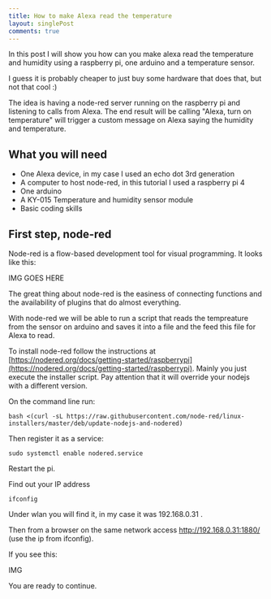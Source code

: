 ```yaml
---
title: How to make Alexa read the temperature
layout: singlePost
comments: true
---
```


In this post I will show you how can you make alexa read the temperature and humidity using a raspberry pi, one arduino and a temperature sensor.

I guess it is probably cheaper to just buy some hardware that does that, but not that cool :)

The idea is having a node-red server running on the raspberry pi and listening to calls from Alexa. The end result will be calling "Alexa, turn on temperature" will trigger a custom message on Alexa saying the humidity and temperature.

## What you will need

- One Alexa device, in my case I used an echo dot 3rd generation
- A computer to host node-red, in this tutorial I used a raspberry pi 4
- One arduino
- A KY-015 Temperature and humidity sensor module
- Basic coding skills

## First step, node-red

Node-red is a flow-based development tool for visual programming. It looks like this:

IMG GOES HERE

The great thing about node-red is the easiness of connecting functions and the availability of plugins that do almost everything.

With node-red we will be able to run a script that reads the tempreature from the sensor on arduino and saves it into a file and the feed this file 
for Alexa to read.

To install node-red follow the instructions at [https://nodered.org/docs/getting-started/raspberrypi](https://nodered.org/docs/getting-started/raspberrypi). Mainly you just execute the installer script. Pay attention that it will override your nodejs with a different version.

On the command line run:

```
bash <(curl -sL https://raw.githubusercontent.com/node-red/linux-installers/master/deb/update-nodejs-and-nodered)
```

Then register it as a service:

```
sudo systemctl enable nodered.service
```

Restart the pi.

Find out your IP address
```
ifconfig
```

Under wlan you will find it, in my case it was 192.168.0.31 .

Then from a browser on the same network access http://192.168.0.31:1880/ (use the ip from ifconfig).

If you see this:

IMG

You are ready to continue.